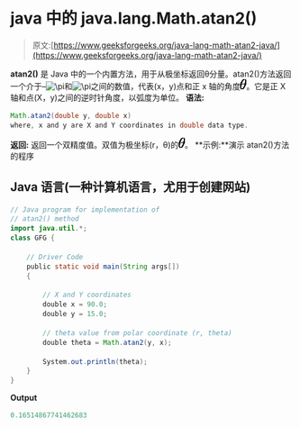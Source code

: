 # java 中的 java.lang.Math.atan2()

> 原文:[https://www.geeksforgeeks.org/java-lang-math-atan2-java/](https://www.geeksforgeeks.org/java-lang-math-atan2-java/)

**atan2()** 是 Java 中的一个内置方法，用于从极坐标返回θ分量。atan2()方法返回一个介于–![\pi  ](img/666cf0b3bde62050966bf6eee72ffde2.png "Rendered by QuickLaTeX.com")和![\pi  ](img/666cf0b3bde62050966bf6eee72ffde2.png "Rendered by QuickLaTeX.com")之间的数值，代表(x，y)点和正 x 轴的角度![\theta  ](img/b5e04cb8ab03d9b0e599fd3290012ddb.png "Rendered by QuickLaTeX.com")。它是正 X 轴和点(X，y)之间的逆时针角度，以弧度为单位。
**语法:**

```java
Math.atan2(double y, double x)
where, x and y are X and Y coordinates in double data type.
```

**返回:**
返回一个双精度值。双值为极坐标(r，θ)的![\theta  ](img/b5e04cb8ab03d9b0e599fd3290012ddb.png "Rendered by QuickLaTeX.com")。
**示例:**演示 atan2()方法的程序

## Java 语言(一种计算机语言，尤用于创建网站)

```java
// Java program for implementation of
// atan2() method
import java.util.*;
class GFG {

    // Driver Code
    public static void main(String args[])
    {

        // X and Y coordinates
        double x = 90.0;
        double y = 15.0;

        // theta value from polar coordinate (r, theta)
        double theta = Math.atan2(y, x);

        System.out.println(theta);
    }
}
```

**Output**

```java
0.16514867741462683

```
